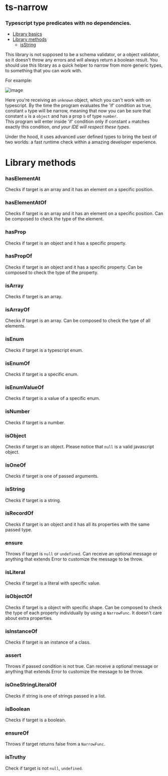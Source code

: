 # ts-narrow
### Typescript type predicates with no dependencies.

- [Library basics](#ts-narrow)
- <a href="#library-methods">Library methods</a>
  - [isString](#isString)

This library is not supposed to be a schema validator, or a object validator,
so it doesn't throw any errors and will always return a boolean result. You should use
this library as a quick helper to narrow from more generic types, to something that you can work with.

For example:

![image](https://user-images.githubusercontent.com/7359906/187603278-ae5a146d-291d-4f9f-a8d6-18d25d21da8c.png)

Here you're receiving an `unknown` object, which you can't work with on typescript.
By the time the program evaluates the 'if' condition as true, constant `a` type will be narrow, meaning that now you can be sure that constant `a` is a `object` and has a prop `b` of type `number`.  
This program will enter inside 'if' condition only if constant `a` matches exactly this condition, _and your IDE will respect these types_.

Under the hood, it uses advanced user defined types to bring the best of two worlds: a fast runtime check within a amazing developer experience.

# Library methods

### hasElementAt
Checks if target is an array and it has an element on a specific position.

### hasElementAtOf
Checks if target is an array and it has an element on a specific position.
Can be composed to check the type of the element.

### hasProp
Checks if target is an object and it has a specific property.

### hasPropOf
Checks if target is an object and it has a specific property.
Can be composed to check the type of the property.

### isArray
Checks if target is an array.

### isArrayOf
Checks if target is an array.
Can be composed to check the type of all elements.

### isEnum
Checks if target is a typescript enum.

### isEnumOf
Checks if target is a specific enum.

### isEnumValueOf
Checks if target is a value of a specific enum.

### isNumber
Checks if target is a number.

### isObject
Checks if target is an object.
Please notice that `null` is a valid javascript object.

### isOneOf
Checks if target is one of passed arguments.

### isString
Checks if target is a string.

### isRecordOf
Checks if target is an object and it has all its properties with the same passed type.

### ensure
Throws if target is `null` or `undefined`.
Can receive an optional message or anything that extends Error to customize the message to be throw.

### isLiteral
Checks if target is a literal with specific value.

### isObjectOf
Checks if target is a object with specific shape.
Can be composed to check the type of each property individually by using a `NarrowFunc`.
It doesn't care about extra properties.

### isInstanceOf
Checks if target is an instance of a class.

### assert
Throws if passed condition is not true.
Can receive a optional message or anything that extends Error to customize the message to be throw.

<!-- ### hasElementsOf -->

### isOneStringLiteralOf
Checks if string is one of strings passed in a list.

### isBoolean
Checks if target is a boolean.

### ensureOf
Throws if target returns false from a `NarrowFunc`.

### isTruthy
Check if target is not `null`, `undefined`.
